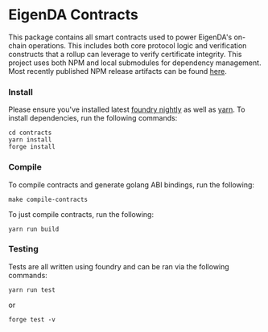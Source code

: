 # EigenDA Contracts
This package contains all smart contracts used to power EigenDA's on-chain operations. This includes both core protocol logic and verification constructs that a rollup can leverage to verify certificate integrity. This project uses both NPM and local submodules for dependency management. Most recently published NPM release artifacts can be found [here](https://www.npmjs.com/package/@eigenda/contracts).


### Install
Please ensure you've installed latest [foundry nightly](https://book.getfoundry.sh/getting-started/installation) as well as [yarn](https://classic.yarnpkg.com/lang/en/docs/install). To install dependencies, run the following commands:
```
cd contracts
yarn install
forge install
```


### Compile
To compile contracts and generate golang ABI bindings, run the following:
```
make compile-contracts

```

To just compile contracts, run the following:
```
yarn run build
```

### Testing
Tests are all written using foundry and can be ran via the following commands:
```
yarn run test
```
or 
```
forge test -v
```